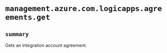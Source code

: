# `management.azure.com.logicapps.agreements.get`

## `summary`
Gets an integration account agreement.


